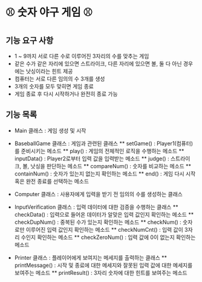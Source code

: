 :baseball: 숫자 야구 게임 :baseball:
===================================

## 기능 요구 사항

* 1 ~ 9까지 서로 다른 수로 이루어진 3자리의 수를 맞추는 게임
* 같은 수가 같은 자리에 있으면 스트라이크, 다른 자리에 있으면 볼, 둘 다 아닌 경우에는 낫싱이라는 힌트 제공
* 컴퓨터는 서로 다른 임의의 수 3개를 생성
* 3개의 숫자를 모두 맞히면 게임 종료
* 게임 종료 후 다시 시작하거나 완전히 종료 가능


## 기능 목록

* Main 클래스 : 게임 생성 및 시작

* BaseballGame 클래스 : 게임과 관련된 클래스
** setGame() : Player1(컴퓨터)를 준비시키는 메소드
** play() : 게임의 전체적인 로직을 수행하는 메소드
** inputData() : Player2로부터 입력 값을 입력받는 메소드
** judge() : 스트라이크, 볼, 낫싱을 판단하는 메소드
** compareNum() : 숫자를 비교하는 메소드
** containNum() : 숫자가 있는지 없는지 확인하는 메소드
** end() : 게임 다시 시작 혹은 완전 종료를 선택하는 메소드

* Computer 클래스 : 사용자에게 입력을 받기 전 임의의 수를 생성하는 클래스

* InputVerification 클래스 : 입력 데이터에 대한 검증을 수행하는 클래스
** checkData() : 입력으로 들어온 데이터가 알맞은 입력 값인지 확인하는 메소드
** checkDupNum() : 중복된 수가 있는지 확인하는 메소드
** checkNum() : 숫자로만 이루어진 입력 값인지 확인하는 메소드
** checkNumCnt() : 입력 값이 3자리 수인지 확인하는 메소드
** checkZeroNum() : 입력 값에 0이 없는지 확인하는 메소드

* Printer 클래스 : 플레이어에게 보여지는 메세지를 출력하는 클래스
** printMessage() : 시작 및 종료에 대한 메세지와 잘못된 입력 값에 대한 메세지를 보여주는 메소드
** printResult() : 3자리 숫자에 대한 힌트를 보여주는 메소드
